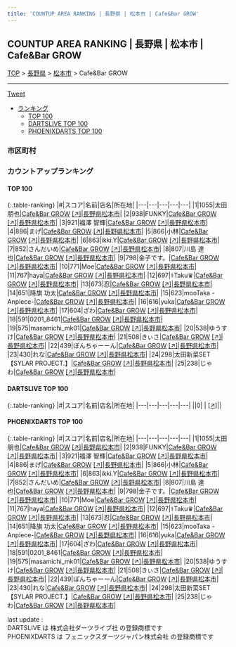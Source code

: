 ```yaml
---
title: 'COUNTUP AREA RANKING | 長野県 | 松本市 | Cafe&Bar GROW'
---
```

## COUNTUP AREA RANKING | 長野県 | 松本市 | Cafe&Bar GROW

[TOP](/darts/rank/) > [長野県](/darts/rank/長野県/) > [松本市](/darts/rank/長野県/松本市/) > Cafe&Bar GROW

___

<a href="https://twitter.com/share?ref_src=twsrc%5Etfw" data-text="COUNTUP AREA RANKING | 長野県松本市Cafe&Bar GROW" class="twitter-share-button" data-hashtags="DARTSLIVE,PHOENIXDARTS,darts,ダーツ" data-show-count="false">Tweet</a>

* [ランキング](#カウントアップランキング)
    * [TOP 100](#top-100)
    * [DARTSLIVE TOP 100](#dartslive-top-100)
    * [PHOENIXDARTS TOP 100](#phoenixdarts-top-100)

### 市区町村

<ul>

</ul>

### カウントアップランキング

#### TOP 100



{:.table-ranking}
|#|スコア|名前|店名|所在地|
|---|---|---|---|---|
|1|1055|<span class="rank-name-pd"><span class="pro-icon-pd"></span>太田 朋也</span>|<a href="/darts/rank/shops/96176.html">Cafe&Bar GROW</a> <a href="https://vs.phoenixdarts.com/jp/shop/shopDetailInfo/s_96176?s_seq=96176">[↗]</a>|<a href="/darts/rank/長野県/松本市">長野県松本市</a>|
|2|938|<span class="rank-name-pd">FUNKY</span>|<a href="/darts/rank/shops/96176.html">Cafe&Bar GROW</a> <a href="https://vs.phoenixdarts.com/jp/shop/shopDetailInfo/s_96176?s_seq=96176">[↗]</a>|<a href="/darts/rank/長野県/松本市">長野県松本市</a>|
|3|921|<span class="rank-name-pd"><span class="pro-icon-pd"></span>福澤 智輝</span>|<a href="/darts/rank/shops/96176.html">Cafe&Bar GROW</a> <a href="https://vs.phoenixdarts.com/jp/shop/shopDetailInfo/s_96176?s_seq=96176">[↗]</a>|<a href="/darts/rank/長野県/松本市">長野県松本市</a>|
|4|886|<span class="rank-name-pd">まげ</span>|<a href="/darts/rank/shops/96176.html">Cafe&Bar GROW</a> <a href="https://vs.phoenixdarts.com/jp/shop/shopDetailInfo/s_96176?s_seq=96176">[↗]</a>|<a href="/darts/rank/長野県/松本市">長野県松本市</a>|
|5|866|<span class="rank-name-pd">小林</span>|<a href="/darts/rank/shops/96176.html">Cafe&Bar GROW</a> <a href="https://vs.phoenixdarts.com/jp/shop/shopDetailInfo/s_96176?s_seq=96176">[↗]</a>|<a href="/darts/rank/長野県/松本市">長野県松本市</a>|
|6|863|<span class="rank-name-pd">ikki.Y</span>|<a href="/darts/rank/shops/96176.html">Cafe&Bar GROW</a> <a href="https://vs.phoenixdarts.com/jp/shop/shopDetailInfo/s_96176?s_seq=96176">[↗]</a>|<a href="/darts/rank/長野県/松本市">長野県松本市</a>|
|7|852|<span class="rank-name-pd">さんだいめ</span>|<a href="/darts/rank/shops/96176.html">Cafe&Bar GROW</a> <a href="https://vs.phoenixdarts.com/jp/shop/shopDetailInfo/s_96176?s_seq=96176">[↗]</a>|<a href="/darts/rank/長野県/松本市">長野県松本市</a>|
|8|807|<span class="rank-name-pd">川島 達也</span>|<a href="/darts/rank/shops/96176.html">Cafe&Bar GROW</a> <a href="https://vs.phoenixdarts.com/jp/shop/shopDetailInfo/s_96176?s_seq=96176">[↗]</a>|<a href="/darts/rank/長野県/松本市">長野県松本市</a>|
|9|798|<span class="rank-name-pd">金子です。</span>|<a href="/darts/rank/shops/96176.html">Cafe&Bar GROW</a> <a href="https://vs.phoenixdarts.com/jp/shop/shopDetailInfo/s_96176?s_seq=96176">[↗]</a>|<a href="/darts/rank/長野県/松本市">長野県松本市</a>|
|10|771|<span class="rank-name-pd">Moe</span>|<a href="/darts/rank/shops/96176.html">Cafe&Bar GROW</a> <a href="https://vs.phoenixdarts.com/jp/shop/shopDetailInfo/s_96176?s_seq=96176">[↗]</a>|<a href="/darts/rank/長野県/松本市">長野県松本市</a>|
|11|767|<span class="rank-name-pd">haya</span>|<a href="/darts/rank/shops/96176.html">Cafe&Bar GROW</a> <a href="https://vs.phoenixdarts.com/jp/shop/shopDetailInfo/s_96176?s_seq=96176">[↗]</a>|<a href="/darts/rank/長野県/松本市">長野県松本市</a>|
|12|697|<span class="rank-name-pd">⚕︎Taku♛</span>|<a href="/darts/rank/shops/96176.html">Cafe&Bar GROW</a> <a href="https://vs.phoenixdarts.com/jp/shop/shopDetailInfo/s_96176?s_seq=96176">[↗]</a>|<a href="/darts/rank/長野県/松本市">長野県松本市</a>|
|13|673|<span class="rank-name-pd">忍</span>|<a href="/darts/rank/shops/96176.html">Cafe&Bar GROW</a> <a href="https://vs.phoenixdarts.com/jp/shop/shopDetailInfo/s_96176?s_seq=96176">[↗]</a>|<a href="/darts/rank/長野県/松本市">長野県松本市</a>|
|14|651|<span class="rank-name-pd"><span class="pro-icon-pd"></span>降旗 功太</span>|<a href="/darts/rank/shops/96176.html">Cafe&Bar GROW</a> <a href="https://vs.phoenixdarts.com/jp/shop/shopDetailInfo/s_96176?s_seq=96176">[↗]</a>|<a href="/darts/rank/長野県/松本市">長野県松本市</a>|
|15|623|<span class="rank-name-pd">mooTaka -Anpiece-</span>|<a href="/darts/rank/shops/96176.html">Cafe&Bar GROW</a> <a href="https://vs.phoenixdarts.com/jp/shop/shopDetailInfo/s_96176?s_seq=96176">[↗]</a>|<a href="/darts/rank/長野県/松本市">長野県松本市</a>|
|16|616|<span class="rank-name-pd">yuka</span>|<a href="/darts/rank/shops/96176.html">Cafe&Bar GROW</a> <a href="https://vs.phoenixdarts.com/jp/shop/shopDetailInfo/s_96176?s_seq=96176">[↗]</a>|<a href="/darts/rank/長野県/松本市">長野県松本市</a>|
|17|604|<span class="rank-name-pd">ざわ</span>|<a href="/darts/rank/shops/96176.html">Cafe&Bar GROW</a> <a href="https://vs.phoenixdarts.com/jp/shop/shopDetailInfo/s_96176?s_seq=96176">[↗]</a>|<a href="/darts/rank/長野県/松本市">長野県松本市</a>|
|18|591|<span class="rank-name-pd">0201_8461</span>|<a href="/darts/rank/shops/96176.html">Cafe&Bar GROW</a> <a href="https://vs.phoenixdarts.com/jp/shop/shopDetailInfo/s_96176?s_seq=96176">[↗]</a>|<a href="/darts/rank/長野県/松本市">長野県松本市</a>|
|19|575|<span class="rank-name-pd">masamichi_mk01</span>|<a href="/darts/rank/shops/96176.html">Cafe&Bar GROW</a> <a href="https://vs.phoenixdarts.com/jp/shop/shopDetailInfo/s_96176?s_seq=96176">[↗]</a>|<a href="/darts/rank/長野県/松本市">長野県松本市</a>|
|20|538|<span class="rank-name-pd">ゆうすけ</span>|<a href="/darts/rank/shops/96176.html">Cafe&Bar GROW</a> <a href="https://vs.phoenixdarts.com/jp/shop/shopDetailInfo/s_96176?s_seq=96176">[↗]</a>|<a href="/darts/rank/長野県/松本市">長野県松本市</a>|
|21|508|<span class="rank-name-pd">きぃさ</span>|<a href="/darts/rank/shops/96176.html">Cafe&Bar GROW</a> <a href="https://vs.phoenixdarts.com/jp/shop/shopDetailInfo/s_96176?s_seq=96176">[↗]</a>|<a href="/darts/rank/長野県/松本市">長野県松本市</a>|
|22|439|<span class="rank-name-pd">ぽんちゃーーん</span>|<a href="/darts/rank/shops/96176.html">Cafe&Bar GROW</a> <a href="https://vs.phoenixdarts.com/jp/shop/shopDetailInfo/s_96176?s_seq=96176">[↗]</a>|<a href="/darts/rank/長野県/松本市">長野県松本市</a>|
|23|430|<span class="rank-name-pd">れな</span>|<a href="/darts/rank/shops/96176.html">Cafe&Bar GROW</a> <a href="https://vs.phoenixdarts.com/jp/shop/shopDetailInfo/s_96176?s_seq=96176">[↗]</a>|<a href="/darts/rank/長野県/松本市">長野県松本市</a>|
|24|298|<span class="rank-name-pd">太田新菜SET 【SYLAR PROJECT.】</span>|<a href="/darts/rank/shops/96176.html">Cafe&Bar GROW</a> <a href="https://vs.phoenixdarts.com/jp/shop/shopDetailInfo/s_96176?s_seq=96176">[↗]</a>|<a href="/darts/rank/長野県/松本市">長野県松本市</a>|
|25|238|<span class="rank-name-pd">じゃわ</span>|<a href="/darts/rank/shops/96176.html">Cafe&Bar GROW</a> <a href="https://vs.phoenixdarts.com/jp/shop/shopDetailInfo/s_96176?s_seq=96176">[↗]</a>|<a href="/darts/rank/長野県/松本市">長野県松本市</a>|


#### DARTSLIVE TOP 100



{:.table-ranking}
|#|スコア|名前|店名|所在地|
|---|---|---|---|---|
||0|<span class="rank-name-dl"> </span>|<a href="/darts/rank/shops/.html"></a> <a href="">[↗]</a>|<a href="/darts/rank//"></a>|


#### PHOENIXDARTS TOP 100



{:.table-ranking}
|#|スコア|名前|店名|所在地|
|---|---|---|---|---|
|1|1055|<span class="rank-name-pd"><span class="pro-icon-pd"></span>太田 朋也</span>|<a href="/darts/rank/shops/96176.html">Cafe&Bar GROW</a> <a href="https://vs.phoenixdarts.com/jp/shop/shopDetailInfo/s_96176?s_seq=96176">[↗]</a>|<a href="/darts/rank/長野県/松本市">長野県松本市</a>|
|2|938|<span class="rank-name-pd">FUNKY</span>|<a href="/darts/rank/shops/96176.html">Cafe&Bar GROW</a> <a href="https://vs.phoenixdarts.com/jp/shop/shopDetailInfo/s_96176?s_seq=96176">[↗]</a>|<a href="/darts/rank/長野県/松本市">長野県松本市</a>|
|3|921|<span class="rank-name-pd"><span class="pro-icon-pd"></span>福澤 智輝</span>|<a href="/darts/rank/shops/96176.html">Cafe&Bar GROW</a> <a href="https://vs.phoenixdarts.com/jp/shop/shopDetailInfo/s_96176?s_seq=96176">[↗]</a>|<a href="/darts/rank/長野県/松本市">長野県松本市</a>|
|4|886|<span class="rank-name-pd">まげ</span>|<a href="/darts/rank/shops/96176.html">Cafe&Bar GROW</a> <a href="https://vs.phoenixdarts.com/jp/shop/shopDetailInfo/s_96176?s_seq=96176">[↗]</a>|<a href="/darts/rank/長野県/松本市">長野県松本市</a>|
|5|866|<span class="rank-name-pd">小林</span>|<a href="/darts/rank/shops/96176.html">Cafe&Bar GROW</a> <a href="https://vs.phoenixdarts.com/jp/shop/shopDetailInfo/s_96176?s_seq=96176">[↗]</a>|<a href="/darts/rank/長野県/松本市">長野県松本市</a>|
|6|863|<span class="rank-name-pd">ikki.Y</span>|<a href="/darts/rank/shops/96176.html">Cafe&Bar GROW</a> <a href="https://vs.phoenixdarts.com/jp/shop/shopDetailInfo/s_96176?s_seq=96176">[↗]</a>|<a href="/darts/rank/長野県/松本市">長野県松本市</a>|
|7|852|<span class="rank-name-pd">さんだいめ</span>|<a href="/darts/rank/shops/96176.html">Cafe&Bar GROW</a> <a href="https://vs.phoenixdarts.com/jp/shop/shopDetailInfo/s_96176?s_seq=96176">[↗]</a>|<a href="/darts/rank/長野県/松本市">長野県松本市</a>|
|8|807|<span class="rank-name-pd">川島 達也</span>|<a href="/darts/rank/shops/96176.html">Cafe&Bar GROW</a> <a href="https://vs.phoenixdarts.com/jp/shop/shopDetailInfo/s_96176?s_seq=96176">[↗]</a>|<a href="/darts/rank/長野県/松本市">長野県松本市</a>|
|9|798|<span class="rank-name-pd">金子です。</span>|<a href="/darts/rank/shops/96176.html">Cafe&Bar GROW</a> <a href="https://vs.phoenixdarts.com/jp/shop/shopDetailInfo/s_96176?s_seq=96176">[↗]</a>|<a href="/darts/rank/長野県/松本市">長野県松本市</a>|
|10|771|<span class="rank-name-pd">Moe</span>|<a href="/darts/rank/shops/96176.html">Cafe&Bar GROW</a> <a href="https://vs.phoenixdarts.com/jp/shop/shopDetailInfo/s_96176?s_seq=96176">[↗]</a>|<a href="/darts/rank/長野県/松本市">長野県松本市</a>|
|11|767|<span class="rank-name-pd">haya</span>|<a href="/darts/rank/shops/96176.html">Cafe&Bar GROW</a> <a href="https://vs.phoenixdarts.com/jp/shop/shopDetailInfo/s_96176?s_seq=96176">[↗]</a>|<a href="/darts/rank/長野県/松本市">長野県松本市</a>|
|12|697|<span class="rank-name-pd">⚕︎Taku♛</span>|<a href="/darts/rank/shops/96176.html">Cafe&Bar GROW</a> <a href="https://vs.phoenixdarts.com/jp/shop/shopDetailInfo/s_96176?s_seq=96176">[↗]</a>|<a href="/darts/rank/長野県/松本市">長野県松本市</a>|
|13|673|<span class="rank-name-pd">忍</span>|<a href="/darts/rank/shops/96176.html">Cafe&Bar GROW</a> <a href="https://vs.phoenixdarts.com/jp/shop/shopDetailInfo/s_96176?s_seq=96176">[↗]</a>|<a href="/darts/rank/長野県/松本市">長野県松本市</a>|
|14|651|<span class="rank-name-pd"><span class="pro-icon-pd"></span>降旗 功太</span>|<a href="/darts/rank/shops/96176.html">Cafe&Bar GROW</a> <a href="https://vs.phoenixdarts.com/jp/shop/shopDetailInfo/s_96176?s_seq=96176">[↗]</a>|<a href="/darts/rank/長野県/松本市">長野県松本市</a>|
|15|623|<span class="rank-name-pd">mooTaka -Anpiece-</span>|<a href="/darts/rank/shops/96176.html">Cafe&Bar GROW</a> <a href="https://vs.phoenixdarts.com/jp/shop/shopDetailInfo/s_96176?s_seq=96176">[↗]</a>|<a href="/darts/rank/長野県/松本市">長野県松本市</a>|
|16|616|<span class="rank-name-pd">yuka</span>|<a href="/darts/rank/shops/96176.html">Cafe&Bar GROW</a> <a href="https://vs.phoenixdarts.com/jp/shop/shopDetailInfo/s_96176?s_seq=96176">[↗]</a>|<a href="/darts/rank/長野県/松本市">長野県松本市</a>|
|17|604|<span class="rank-name-pd">ざわ</span>|<a href="/darts/rank/shops/96176.html">Cafe&Bar GROW</a> <a href="https://vs.phoenixdarts.com/jp/shop/shopDetailInfo/s_96176?s_seq=96176">[↗]</a>|<a href="/darts/rank/長野県/松本市">長野県松本市</a>|
|18|591|<span class="rank-name-pd">0201_8461</span>|<a href="/darts/rank/shops/96176.html">Cafe&Bar GROW</a> <a href="https://vs.phoenixdarts.com/jp/shop/shopDetailInfo/s_96176?s_seq=96176">[↗]</a>|<a href="/darts/rank/長野県/松本市">長野県松本市</a>|
|19|575|<span class="rank-name-pd">masamichi_mk01</span>|<a href="/darts/rank/shops/96176.html">Cafe&Bar GROW</a> <a href="https://vs.phoenixdarts.com/jp/shop/shopDetailInfo/s_96176?s_seq=96176">[↗]</a>|<a href="/darts/rank/長野県/松本市">長野県松本市</a>|
|20|538|<span class="rank-name-pd">ゆうすけ</span>|<a href="/darts/rank/shops/96176.html">Cafe&Bar GROW</a> <a href="https://vs.phoenixdarts.com/jp/shop/shopDetailInfo/s_96176?s_seq=96176">[↗]</a>|<a href="/darts/rank/長野県/松本市">長野県松本市</a>|
|21|508|<span class="rank-name-pd">きぃさ</span>|<a href="/darts/rank/shops/96176.html">Cafe&Bar GROW</a> <a href="https://vs.phoenixdarts.com/jp/shop/shopDetailInfo/s_96176?s_seq=96176">[↗]</a>|<a href="/darts/rank/長野県/松本市">長野県松本市</a>|
|22|439|<span class="rank-name-pd">ぽんちゃーーん</span>|<a href="/darts/rank/shops/96176.html">Cafe&Bar GROW</a> <a href="https://vs.phoenixdarts.com/jp/shop/shopDetailInfo/s_96176?s_seq=96176">[↗]</a>|<a href="/darts/rank/長野県/松本市">長野県松本市</a>|
|23|430|<span class="rank-name-pd">れな</span>|<a href="/darts/rank/shops/96176.html">Cafe&Bar GROW</a> <a href="https://vs.phoenixdarts.com/jp/shop/shopDetailInfo/s_96176?s_seq=96176">[↗]</a>|<a href="/darts/rank/長野県/松本市">長野県松本市</a>|
|24|298|<span class="rank-name-pd">太田新菜SET 【SYLAR PROJECT.】</span>|<a href="/darts/rank/shops/96176.html">Cafe&Bar GROW</a> <a href="https://vs.phoenixdarts.com/jp/shop/shopDetailInfo/s_96176?s_seq=96176">[↗]</a>|<a href="/darts/rank/長野県/松本市">長野県松本市</a>|
|25|238|<span class="rank-name-pd">じゃわ</span>|<a href="/darts/rank/shops/96176.html">Cafe&Bar GROW</a> <a href="https://vs.phoenixdarts.com/jp/shop/shopDetailInfo/s_96176?s_seq=96176">[↗]</a>|<a href="/darts/rank/長野県/松本市">長野県松本市</a>|


<div class="footer border-top border-gray-light mt-5 pt-3 text-right text-gray">
    last update : <span style="font-weight: italic" id="foot_last_modified"></span><br />
    DARTSLIVE は 株式会社ダーツライブ社 の登録商標です<br />
    PHOENIXDARTS は フェニックスダーツジャパン株式会社 の登録商標です<br />
</div>

<script src="https://cdnjs.cloudflare.com/ajax/libs/jquery.tablesorter/2.31.3/js/jquery.tablesorter.min.js" integrity="sha512-qzgd5cYSZcosqpzpn7zF2ZId8f/8CHmFKZ8j7mU4OUXTNRd5g+ZHBPsgKEwoqxCtdQvExE5LprwwPAgoicguNg==" crossorigin="anonymous" referrerpolicy="no-referrer"></script>
<link rel="stylesheet" href="https://cdnjs.cloudflare.com/ajax/libs/jquery.tablesorter/2.31.3/css/theme.default.min.css" integrity="sha512-wghhOJkjQX0Lh3NSWvNKeZ0ZpNn+SPVXX1Qyc9OCaogADktxrBiBdKGDoqVUOyhStvMBmJQ8ZdMHiR3wuEq8+w==" crossorigin="anonymous" referrerpolicy="no-referrer" />
<script>
$(function() {
    $(".table-ranking").tablesorter({sortList:[[0, 0]]});
    $("#foot_last_modified").text(formatDate(new Date(document.lastModified), 'yyyy-MM-dd HH:mm:ss'));
});
</script>

<script async src="https://platform.twitter.com/widgets.js" charset="utf-8"></script>